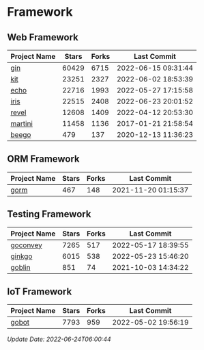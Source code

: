 # Framework

## Web Framework
| Project Name | Stars | Forks | Last Commit |
| ------------ | ----- | ----- | ----------- |
| [gin](https://github.com/gin-gonic/gin) | 60429 | 6715 | 2022-06-15 09:31:44 |
| [kit](https://github.com/go-kit/kit) | 23251 | 2327 | 2022-06-02 18:53:39 |
| [echo](https://github.com/labstack/echo) | 22716 | 1993 | 2022-05-27 17:15:58 |
| [iris](https://github.com/kataras/iris) | 22515 | 2408 | 2022-06-23 20:01:52 |
| [revel](https://github.com/revel/revel) | 12608 | 1409 | 2022-04-12 20:53:30 |
| [martini](https://github.com/go-martini/martini) | 11458 | 1136 | 2017-01-21 21:58:54 |
| [beego](https://github.com/astaxie/beego) | 479 | 137 | 2020-12-13 11:36:23 |

## ORM Framework
| Project Name | Stars | Forks | Last Commit |
| ------------ | ----- | ----- | ----------- |
| [gorm](https://github.com/jinzhu/gorm) | 467 | 148 | 2021-11-20 01:15:37 |

## Testing Framework
| Project Name | Stars | Forks | Last Commit |
| ------------ | ----- | ----- | ----------- |
| [goconvey](https://github.com/smartystreets/goconvey) | 7265 | 517 | 2022-05-17 18:39:55 |
| [ginkgo](https://github.com/onsi/ginkgo) | 6015 | 538 | 2022-05-23 15:46:20 |
| [goblin](https://github.com/franela/goblin) | 851 | 74 | 2021-10-03 14:34:22 |

## IoT Framework
| Project Name | Stars | Forks | Last Commit |
| ------------ | ----- | ----- | ----------- |
| [gobot](https://github.com/hybridgroup/gobot) | 7793 | 959 | 2022-05-02 19:56:19 |

*Update Date: 2022-06-24T06:00:44*